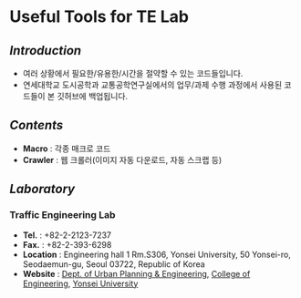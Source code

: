 # Useful Tools for TE Lab

## *Introduction* 
* 여러 상황에서 필요한/유용한/시간을 절약할 수 있는 코드들입니다.
* 연세대학교 도시공학과 교통공학연구실에서의 업무/과제 수행 과정에서 사용된 코드들이 본 깃허브에 백업됩니다.

## *Contents*
* **Macro** : 각종 매크로 코드
* **Crawler** : 웹 크롤러(이미지 자동 다운로드, 자동 스크랩 등)

## *Laboratory*
### Traffic Engineering Lab
* **Tel.** : +82-2-2123-7237
* **Fax.** : +82-2-393-6298
* **Location** : Engineering hall 1 Rm.S306, Yonsei University, 50 Yonsei-ro, Seodaemun-gu, Seoul 03722, Republic of Korea
* **Website** : [Dept. of Urban Planning & Engineering](https://urban.yonsei.ac.kr), [College of Engineering](https://engineering.yonsei.ac.kr/engineering/index.do), [Yonsei University](https://yonsei.ac.kr)
